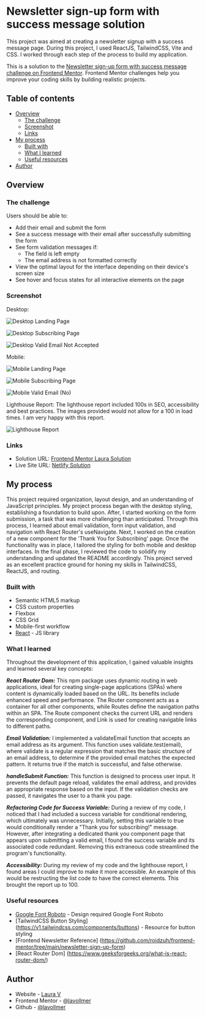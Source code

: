 # Newsletter sign-up form with success message solution

This project was aimed at creating a newsletter signup with a success message page. During this project, I used ReactJS, TailwindCSS, Vite and CSS. I worked through each step of the process to build my application. 

This is a solution to the [Newsletter sign-up form with success message challenge on Frontend Mentor](https://www.frontendmentor.io/challenges/newsletter-signup-form-with-success-message-3FC1AZbNrv). Frontend Mentor challenges help you improve your coding skills by building realistic projects.

## Table of contents

- [Overview](#overview)
  - [The challenge](#the-challenge)
  - [Screenshot](#screenshot)
  - [Links](#links)
- [My process](#my-process)
  - [Built with](#built-with)
  - [What I learned](#what-i-learned)
  - [Useful resources](#useful-resources)
- [Author](#author)

## Overview

### The challenge

Users should be able to:

- Add their email and submit the form
- See a success message with their email after successfully submitting the form
- See form validation messages if:
  - The field is left empty
  - The email address is not formatted correctly
- View the optimal layout for the interface depending on their device's screen size
- See hover and focus states for all interactive elements on the page

### Screenshot

Desktop:

![Desktop Landing Page](./src/assets/DesktopLandingPage.png)

![Desktop Subscribing Page](./src/assets/ThankYouSubscribingDesktop.png)

![Desktop Valid Email Not Accepted](./src/assets/NotValidEmailDesktop.png)

Mobile:

![Mobile Landing Page ](./src/assets/PhoneLandingPage.png)

![Mobile Subscribing Page ](./src/assets/ThankYouSubscribingMobile.png)

![Mobile Valid Email (No)](./src/assets/NotValidEmailMobile.png)

Lighthouse Report: The lighthouse report included 100s in SEO, accessibility and best practices. The images provided would not allow for a 100 in load times. I am very happy with this report.

![Lighthouse Report](./src/assets/LighthouseReport.png)

### Links

- Solution URL: [Frontend Mentor Laura Solution](https://www.frontendmentor.io/solutions/reactjs-tailwindcss-vite-newsletter-sign-up-D96xllSXR1)
- Live Site URL: [Netlify Solution](https://newsletter-signup-lav.netlify.app/)

## My process

This project required organization, layout design, and an understanding of JavaScript principles. My project process began with the desktop styling, establishing a  foundation to build upon. After, I started working on the form submission, a task that was more challenging than anticipated. Through this process, I learned about email validation, form input validation, and navigation with React Router's useNavigate. Next, I worked on the creation of a new component for the 'Thank You for Subscribing' page. Once the functionality was in place, I tailored the styling for both mobile and desktop interfaces. In the final phase, I reviewed the code to solidify my understanding and updated the README accordingly. This project served as an excellent practice ground for honing my skills in TailwindCSS, ReactJS, and routing.

### Built with

- Semantic HTML5 markup
- CSS custom properties
- Flexbox
- CSS Grid
- Mobile-first workflow
- [React](https://reactjs.org/) - JS library

### What I learned

Throughout the development of this application, I gained valuable insights and learned several key concepts:

***React Router Dom:*** This npm package uses dynamic routing in web applications, ideal for creating single-page applications (SPAs) where content is dynamically loaded based on the URL. Its benefits include enhanced speed and performance. The Router component acts as a container for all other components, while Routes define the navigation paths within an SPA. The Route component checks the current URL and renders the corresponding component, and Link is used for creating navigable links to different paths.

***Email Validation:*** I implemented a validateEmail function that accepts an email address as its argument. This function uses validate.test(email), where validate is a regular expression that matches the basic structure of an email address, to determine if the provided email matches the expected pattern. It returns true if the match is successful, and false otherwise.

***handleSubmit Function:*** This function is designed to process user input. It prevents the default page reload, validates the email address, and provides an appropriate response based on the input. If the validation checks are passed, it navigates the user to a thank you page.

***Refactoring Code for Success Variable:*** During a review of my code, I noticed that I had included a success variable for conditional rendering, which ultimately was unnecessary. Initially, setting this variable to true would conditionally render a "Thank you for subscribing!" message. However, after integrating a dedicated thank you component page that appears upon submitting a valid email, I found the success variable and its associated code redundant. Removing this extraneous code streamlined the program's functionality.

***Accessibility:*** During my review of my code and the lighthouse report, I found areas I could improve to make it more accessible. An example of this would be restructing the list code to have the correct elements. This brought the report up to 100. 


### Useful resources

- [Google Font Roboto](https://fonts.google.com/specimen/Roboto) - Design required Google Font Roboto
- [TailwindCSS Button Styling] (https://v1.tailwindcss.com/components/buttons) - Resource for button styling
- [Frontend Newsletter Reference] (https://github.com/roidzuh/frontend-mentor/tree/main/newsletter-sign-up-form)
- [React Router Dom] (https://www.geeksforgeeks.org/what-is-react-router-dom/)

## Author

- Website - [Laura V](www.lauradeveloper.com)
- Frontend Mentor - [@lavollmer](https://www.frontendmentor.io/profile/yourusername)
- Github - [@lavollmer](https://github.com/lavollmer)
